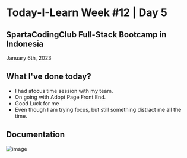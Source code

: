 # Today-I-Learn Week #12 | Day 5
## SpartaCodingClub Full-Stack Bootcamp in Indonesia
January 6th, 2023

## What I've done today?

  - I had afocus time session with my team.
  - On going with Adopt Page Front End.
  - Good Luck for me
  - Even though I am trying focus, but still something distract me all the time.

## Documentation
  
  ![image](https://user-images.githubusercontent.com/62550785/211030343-77dd502c-5678-4d15-ad92-e1611434d660.png)

